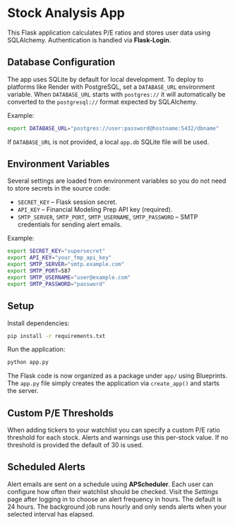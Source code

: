 # Stock Analysis App

This Flask application calculates P/E ratios and stores user data using SQLAlchemy. Authentication is handled via **Flask-Login**.

## Database Configuration

The app uses SQLite by default for local development. To deploy to platforms like Render with PostgreSQL, set a `DATABASE_URL` environment variable. When `DATABASE_URL` starts with `postgres://` it will automatically be converted to the `postgresql://` format expected by SQLAlchemy.

Example:

```bash
export DATABASE_URL="postgres://user:password@hostname:5432/dbname"
```

If `DATABASE_URL` is not provided, a local `app.db` SQLite file will be used.

## Environment Variables

Several settings are loaded from environment variables so you do not need to
store secrets in the source code:

* `SECRET_KEY` &ndash; Flask session secret.
* `API_KEY` &ndash; Financial Modeling Prep API key (required).
* `SMTP_SERVER`, `SMTP_PORT`, `SMTP_USERNAME`, `SMTP_PASSWORD` &ndash; SMTP
  credentials for sending alert emails.

Example:

```bash
export SECRET_KEY="supersecret"
export API_KEY="your_fmp_api_key"
export SMTP_SERVER="smtp.example.com"
export SMTP_PORT=587
export SMTP_USERNAME="user@example.com"
export SMTP_PASSWORD="password"
```

## Setup

Install dependencies:

```bash
pip install -r requirements.txt
```

Run the application:

```bash
python app.py
```

The Flask code is now organized as a package under `app/` using Blueprints.
The `app.py` file simply creates the application via `create_app()` and starts
the server.

## Custom P/E Thresholds

When adding tickers to your watchlist you can specify a custom P/E ratio
threshold for each stock. Alerts and warnings use this per-stock value. If no
threshold is provided the default of 30 is used.

## Scheduled Alerts

Alert emails are sent on a schedule using **APScheduler**. Each user can
configure how often their watchlist should be checked. Visit the *Settings*
page after logging in to choose an alert frequency in hours. The default is 24
hours. The background job runs hourly and only sends alerts when your selected
interval has elapsed.

